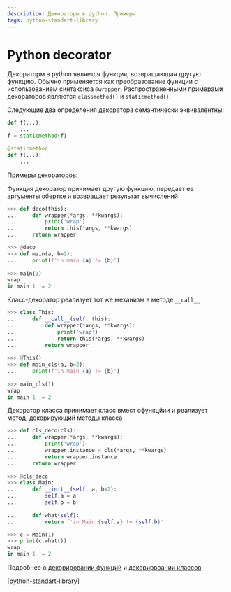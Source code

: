 ```yaml
---
description: Декораторы в python. Примеры
tags: python-standart-library
---
```

# Python decorator

Декораторм в python является функция, возвращающая другую функцию. Обычно применяется как преобразование функции с использованием синтаксиса `@wrapper`. Распространенными примерами декораторов являются `classmethod()` и `staticmethod()`.

Cледующие два определения декоратора семантически эквивалентны:

```python
def f(...):
    ...
f = staticmethod(f)

@staticmethod
def f(...):
    ...
```

Примеры декораторов:

Функция декоратор принимает другую функцию, передает ее аргументы обертке и возвращает результат вычислений

```python
>>> def deco(this):
...     def wrapper(*args, **kwargs):
...         print('wrap')
...         return this(*args, **kwargs)
...     return wrapper

>>> @deco
>>> def main(a, b=2):
...     print(f'in main {a} != {b}')
    
>>> main(1)
wrap
in main 1 != 2
```

Класс-декоратор реализует тот же механизм в методе `__call__`

```python
>>> class This:
...     def __call__(self, this):
...         def wrapper(*args, **kwargs):
...             print('wrap')
...             return this(*args, **kwargs)
...         return wrapper
        
>>> @This()
>>> def main_cls(a, b=2):
...     print(f'in main {a} != {b}')
    
>>> main_cls(1)
wrap
in main 1 != 2
```

Декоратор класса принимает класс вмест офункцйии и реализует метод, декорирующий методы класса

```python
>>> def cls_deco(cls):
...     def wrapper(*args, **kwargs):
...         print('wrap')
...         wrapper.instance = cls(*args, **kwargs)
...         return wrapper.instance
...     return wrapper
    
>>> @cls_deco
>>> class Main:
...     def __init__(self, a, b=2):
...         self.a = a
...         self.b = b
    
...     def what(self):
...         return f'in Main {self.a} != {self.b}'

>>> c = Main(1)
>>> print(c.what())
wrap
in main 1 != 2
```

Подробнее о [декорировании функций](https://docs.python.org/3/reference/compound_stmts.html#function) и [декорирвоании классов](https://docs.python.org/3/reference/compound_stmts.html#class)

[[python-standart-library]]

[//begin]: # "Autogenerated link references for markdown compatibility"
[python-standart-library]: ../lists/python-standart-library "Стандартная библиотека python - список заметок"
[//end]: # "Autogenerated link references"